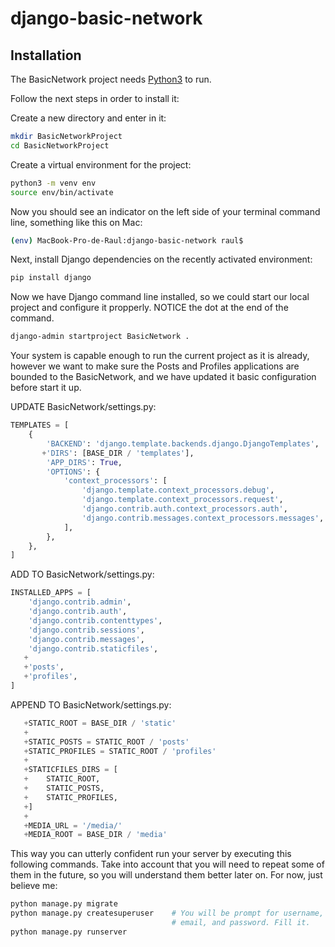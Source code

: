 # django-basic-network

## Installation

The BasicNetwork project needs [Python3](url_python) to run.

Follow the next steps in order to install it:

Create a new directory and enter in it:

```sh
mkdir BasicNetworkProject
cd BasicNetworkProject
```

Create a virtual environment for the project:

```sh
python3 -m venv env
source env/bin/activate
```

Now you should see an indicator on the left side of your terminal command line, something like this on Mac:

```sh
(env) MacBook-Pro-de-Raul:django-basic-network raul$ 
```
Next, install Django dependencies on the recently activated environment:

```sh
pip install django
```

Now we have Django command line installed, so we could start our local project and configure it propperly. NOTICE the dot at the end of the command.

```sh
django-admin startproject BasicNetwork .
```

Your system is capable enough to run the current project as it is already, however we want to make sure the Posts and Profiles applications are bounded to the BasicNetwork, and we have updated it basic configuration before start it up.

UPDATE BasicNetwork/settings.py:
```python
TEMPLATES = [
    {
        'BACKEND': 'django.template.backends.django.DjangoTemplates',
       +'DIRS': [BASE_DIR / 'templates'],
        'APP_DIRS': True,
        'OPTIONS': {
            'context_processors': [
                'django.template.context_processors.debug',
                'django.template.context_processors.request',
                'django.contrib.auth.context_processors.auth',
                'django.contrib.messages.context_processors.messages',
            ],
        },
    },
]
```

ADD TO BasicNetwork/settings.py:
```python
INSTALLED_APPS = [
    'django.contrib.admin',
    'django.contrib.auth',
    'django.contrib.contenttypes',
    'django.contrib.sessions',
    'django.contrib.messages',
    'django.contrib.staticfiles',
   +
   +'posts',
   +'profiles',
]
```

APPEND TO BasicNetwork/settings.py:
```python
   +STATIC_ROOT = BASE_DIR / 'static'
   +
   +STATIC_POSTS = STATIC_ROOT / 'posts'
   +STATIC_PROFILES = STATIC_ROOT / 'profiles'
   +
   +STATICFILES_DIRS = [
   +    STATIC_ROOT,
   +    STATIC_POSTS,
   +    STATIC_PROFILES,
   +]
   +
   +MEDIA_URL = '/media/'
   +MEDIA_ROOT = BASE_DIR / 'media'
```

This way you can utterly confident run your server by executing this following commands. Take into account that you will need to repeat some of them in the future, so you will understand them better later on. For now, just believe me:

```sh
python manage.py migrate
python manage.py createsuperuser    # You will be prompt for username,
                                    # email, and password. Fill it.
python manage.py runserver
```

